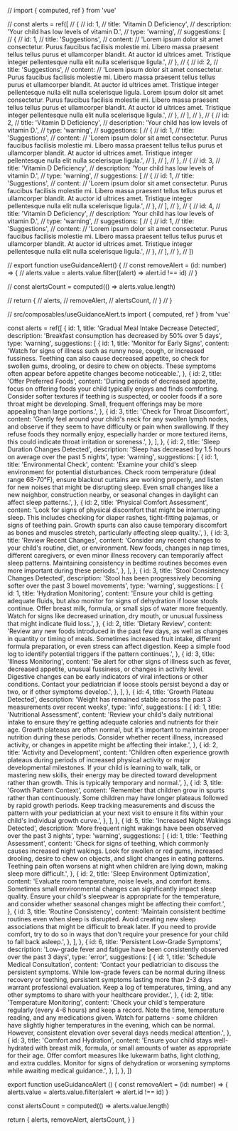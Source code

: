 
// import { computed, ref } from 'vue'

// const alerts = ref([
//   {
//     id: 1,
//     title: 'Vitamin D Deficiency',
//     description: 'Your child has low levels of vitamin D.',
//     type: 'warning',
//     suggestions: [
//       {
//         id: 1,
//         title: 'Suggestions',
//         content:
//           'Lorem ipsum dolor sit amet consectetur. Purus faucibus facilisis molestie mi. Libero massa praesent tellus tellus purus et ullamcorper blandit. At auctor id ultrices amet. Tristique integer pellentesque nulla elit nulla scelerisque ligula.',
//       },
//       {
//         id: 2,
//         title: 'Suggestions',
//         content:
//           'Lorem ipsum dolor sit amet consectetur. Purus faucibus facilisis molestie mi. Libero massa praesent tellus tellus purus et ullamcorper blandit. At auctor id ultrices amet. Tristique integer pellentesque nulla elit nulla scelerisque ligula. Lorem ipsum dolor sit amet consectetur. Purus faucibus facilisis molestie mi. Libero massa praesent tellus tellus purus et ullamcorper blandit. At auctor id ultrices amet. Tristique integer pellentesque nulla elit nulla scelerisque ligula.',
//       },
//     ],
//   },
//   {
//     id: 2,
//     title: 'Vitamin D Deficiency',
//     description: 'Your child has low levels of vitamin D.',
//     type: 'warning',
//     suggestions: [
//       {
//         id: 1,
//         title: 'Suggestions',
//         content:
//           'Lorem ipsum dolor sit amet consectetur. Purus faucibus facilisis molestie mi. Libero massa praesent tellus tellus purus et ullamcorper blandit. At auctor id ultrices amet. Tristique integer pellentesque nulla elit nulla scelerisque ligula.',
//       },
//     ],
//   },
//   {
//     id: 3,
//     title: 'Vitamin D Deficiency',
//     description: 'Your child has low levels of vitamin D.',
//     type: 'warning',
//     suggestions: [
//       {
//         id: 1,
//         title: 'Suggestions',
//         content:
//           'Lorem ipsum dolor sit amet consectetur. Purus faucibus facilisis molestie mi. Libero massa praesent tellus tellus purus et ullamcorper blandit. At auctor id ultrices amet. Tristique integer pellentesque nulla elit nulla scelerisque ligula.',
//       },
//     ],
//   },
//   {
//     id: 4,
//     title: 'Vitamin D Deficiency',
//     description: 'Your child has low levels of vitamin D.',
//     type: 'warning',
//     suggestions: [
//       {
//         id: 1,
//         title: 'Suggestions',
//         content:
//           'Lorem ipsum dolor sit amet consectetur. Purus faucibus facilisis molestie mi. Libero massa praesent tellus tellus purus et ullamcorper blandit. At auctor id ultrices amet. Tristique integer pellentesque nulla elit nulla scelerisque ligula.',
//       },
//     ],
//   },
// ])

// export function useGuidanceAlert() {
//   const removeAlert = (id: number) => {
//     alerts.value = alerts.value.filter((alert) => alert.id !== id)
//   }

//   const alertsCount = computed(() => alerts.value.length)

//   return {
//     alerts,
//     removeAlert,
//     alertsCount,
//   }
// }


// src/composables/useGuidanceAlert.ts
import { computed, ref } from 'vue'

const alerts = ref([
  {
    id: 1,
    title: 'Gradual Meal Intake Decrease Detected',
    description: 'Breakfast consumption has decreased by 50% over 5 days',
    type: 'warning',
    suggestions: [
      {
        id: 1,
        title: 'Monitor for Early Signs',
        content:
          'Watch for signs of illness such as runny nose, cough, or increased fussiness. Teething can also cause decreased appetite, so check for swollen gums, drooling, or desire to chew on objects. These symptoms often appear before appetite changes become noticeable.',
      },
      {
        id: 2,
        title: 'Offer Preferred Foods',
        content:
          'During periods of decreased appetite, focus on offering foods your child typically enjoys and finds comforting. Consider softer textures if teething is suspected, or cooler foods if a sore throat might be developing. Small, frequent offerings may be more appealing than large portions.',
      },
      {
        id: 3,
        title: 'Check for Throat Discomfort',
        content:
          'Gently feel around your child\'s neck for any swollen lymph nodes, and observe if they seem to have difficulty or pain when swallowing. If they refuse foods they normally enjoy, especially harder or more textured items, this could indicate throat irritation or soreness.',
      },
    ],
  },
  {
    id: 2,
    title: 'Sleep Duration Changes Detected',
    description: 'Sleep has decreased by 1.5 hours on average over the past 5 nights',
    type: 'warning',
    suggestions: [
      {
        id: 1,
        title: 'Environmental Check',
        content:
          'Examine your child\'s sleep environment for potential disturbances. Check room temperature (ideal range 68-70°F), ensure blackout curtains are working properly, and listen for new noises that might be disrupting sleep. Even small changes like a new neighbor, construction nearby, or seasonal changes in daylight can affect sleep patterns.',
      },
      {
        id: 2,
        title: 'Physical Comfort Assessment',
        content:
          'Look for signs of physical discomfort that might be interrupting sleep. This includes checking for diaper rashes, tight-fitting pajamas, or signs of teething pain. Growth spurts can also cause temporary discomfort as bones and muscles stretch, particularly affecting sleep quality.',
      },
      {
        id: 3,
        title: 'Review Recent Changes',
        content:
          'Consider any recent changes to your child\'s routine, diet, or environment. New foods, changes in nap times, different caregivers, or even minor illness recovery can temporarily affect sleep patterns. Maintaining consistency in bedtime routines becomes even more important during these periods.',
      },
    ],
  },
  {
    id: 3,
    title: 'Stool Consistency Changes Detected',
    description: 'Stool has been progressively becoming softer over the past 3 bowel movements',
    type: 'warning',
    suggestions: [
      {
        id: 1,
        title: 'Hydration Monitoring',
        content:
          'Ensure your child is getting adequate fluids, but also monitor for signs of dehydration if loose stools continue. Offer breast milk, formula, or small sips of water more frequently. Watch for signs like decreased urination, dry mouth, or unusual fussiness that might indicate fluid loss.',
      },
      {
        id: 2,
        title: 'Dietary Review',
        content:
          'Review any new foods introduced in the past few days, as well as changes in quantity or timing of meals. Sometimes increased fruit intake, different formula preparation, or even stress can affect digestion. Keep a simple food log to identify potential triggers if the pattern continues.',
      },
      {
        id: 3,
        title: 'Illness Monitoring',
        content:
          'Be alert for other signs of illness such as fever, decreased appetite, unusual fussiness, or changes in activity level. Digestive changes can be early indicators of viral infections or other conditions. Contact your pediatrician if loose stools persist beyond a day or two, or if other symptoms develop.',
      },
    ],
  },
  {
    id: 4,
    title: 'Growth Plateau Detected',
    description: 'Weight has remained stable across the past 3 measurements over recent weeks',
    type: 'info',
    suggestions: [
      {
        id: 1,
        title: 'Nutritional Assessment',
        content:
          'Review your child\'s daily nutritional intake to ensure they\'re getting adequate calories and nutrients for their age. Growth plateaus are often normal, but it\'s important to maintain proper nutrition during these periods. Consider whether recent illness, increased activity, or changes in appetite might be affecting their intake.',
      },
      {
        id: 2,
        title: 'Activity and Development',
        content:
          'Children often experience growth plateaus during periods of increased physical activity or major developmental milestones. If your child is learning to walk, talk, or mastering new skills, their energy may be directed toward development rather than growth. This is typically temporary and normal.',
      },
      {
        id: 3,
        title: 'Growth Pattern Context',
        content:
          'Remember that children grow in spurts rather than continuously. Some children may have longer plateaus followed by rapid growth periods. Keep tracking measurements and discuss the pattern with your pediatrician at your next visit to ensure it fits within your child\'s individual growth curve.',
      },
    ],
  },
  {
    id: 5,
    title: 'Increased Night Wakings Detected',
    description: 'More frequent night wakings have been observed over the past 3 nights',
    type: 'warning',
    suggestions: [
      {
        id: 1,
        title: 'Teething Assessment',
        content:
          'Check for signs of teething, which commonly causes increased night wakings. Look for swollen or red gums, increased drooling, desire to chew on objects, and slight changes in eating patterns. Teething pain often worsens at night when children are lying down, making sleep more difficult.',
      },
      {
        id: 2,
        title: 'Sleep Environment Optimization',
        content:
          'Evaluate room temperature, noise levels, and comfort items. Sometimes small environmental changes can significantly impact sleep quality. Ensure your child\'s sleepwear is appropriate for the temperature, and consider whether seasonal changes might be affecting their comfort.',
      },
      {
        id: 3,
        title: 'Routine Consistency',
        content:
          'Maintain consistent bedtime routines even when sleep is disrupted. Avoid creating new sleep associations that might be difficult to break later. If you need to provide comfort, try to do so in ways that don\'t require your presence for your child to fall back asleep.',
      },
    ],
  },
  {
    id: 6,
    title: 'Persistent Low-Grade Symptoms',
    description: 'Low-grade fever and fatigue have been consistently observed over the past 3 days',
    type: 'error',
    suggestions: [
      {
        id: 1,
        title: 'Schedule Medical Consultation',
        content:
          'Contact your pediatrician to discuss the persistent symptoms. While low-grade fevers can be normal during illness recovery or teething, persistent symptoms lasting more than 2-3 days warrant professional evaluation. Keep a log of temperatures, timing, and any other symptoms to share with your healthcare provider.',
      },
      {
        id: 2,
        title: 'Temperature Monitoring',
        content:
          'Check your child\'s temperature regularly (every 4-6 hours) and keep a record. Note the time, temperature reading, and any medications given. Watch for patterns - some children have slightly higher temperatures in the evening, which can be normal. However, consistent elevation over several days needs medical attention.',
      },
      {
        id: 3,
        title: 'Comfort and Hydration',
        content:
          'Ensure your child stays well-hydrated with breast milk, formula, or small amounts of water as appropriate for their age. Offer comfort measures like lukewarm baths, light clothing, and extra cuddles. Monitor for signs of dehydration or worsening symptoms while awaiting medical guidance.',
      },
    ],
  },
])

export function useGuidanceAlert () {
  const removeAlert = (id: number) => {
    alerts.value = alerts.value.filter(alert => alert.id !== id)
  }

  const alertsCount = computed(() => alerts.value.length)

  return {
    alerts,
    removeAlert,
    alertsCount,
  }
}
